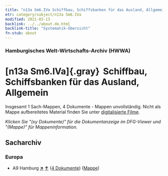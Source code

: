 ```yaml
---
title: "n13a Sm6.IVa Schiffbau, Schiffsbanken für das Ausland, Allgemein"
etr: category/subject/n13a Sm6.IVa
modified: 2021-03-13
backlink: ../../about.de.html
backlink-title: "Systematik-Übersicht"
fn-stub: about
---
```


### Hamburgisches Welt-Wirtschafts-Archiv (HWWA)
# [n13a Sm6.IVa]{.gray}&#8201; Schiffbau, Schiffsbanken für das Ausland, Allgemein&#160; 




Insgesamt 1 Sach-Mappen, 4 Dokumente - Mappen unvollständig.
Nicht als Mappe aufbereitetes Material finden Sie unter [digitalisierte Filme](/film/h1_sh).

_Klicken Sie "(xy Dokumente)" für die Dokumentanzeige im DFG-Viewer und "(Mappe)" für Mappeninformation._

## Sacharchiv




### Europa

- A9 Hamburg [**&nearr;**](../../../geo/i/140905/about.de.html "Hamburg (alle Mappen)") [**&uarr;**](../../../geo/about.de.html#A9 "Ländersystematik") (<a href="https://pm20.zbw.eu/dfgview/sh/140905,145125" title="über: Hamburg : Schiffbau, Schiffsbanken für das Ausland, Allgemein" target="_blank">4 Dokumente</a>) ([Mappe](../../../../folder/sh/1409xx/140905/1451xx/145125/about.de.html))


